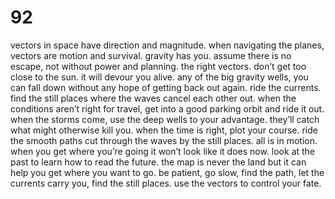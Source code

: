 # 92

vectors in space have direction and magnitude. when navigating the planes, vectors are motion and survival. gravity has you. assume there is no escape, not without power and planning. the right vectors. don’t get too close to the sun. it will devour you alive. any of the big gravity wells, you can fall down without any hope of getting back out again. ride the currents. find the still places where the waves cancel each other out. when the conditions aren’t right for travel, get into a good parking orbit and ride it out. when the storms come, use the deep wells to your advantage. they’ll catch what might otherwise kill you. when the time is right, plot your course. ride the smooth paths cut through the waves by the still places. all is in motion. when you get where you’re going it won’t look like it does now. look at the past to learn how to read the future. the map is never the land but it can help you get where you want to go. be patient, go slow, find the path, let the currents carry you, find the still places. use the vectors to control your fate.
